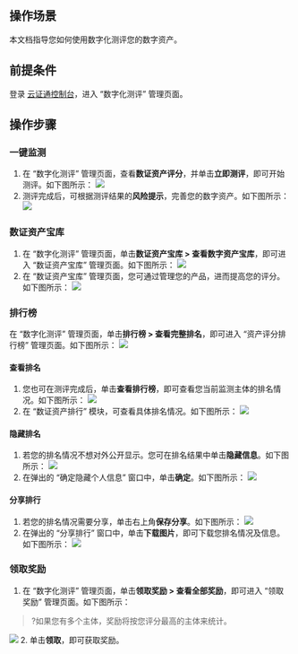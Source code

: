 
## 操作场景
本文档指导您如何使用数字化测评您的数字资产。


## 前提条件
 登录 [云证通控制台](https://console.cloud.tencent.com/tdcp/evaluation)，进入 “数字化测评” 管理页面。
 
## 操作步骤
### 一键监测
1. 在 “数字化测评” 管理页面，查看**数证资产评分**，并单击**立即测评**，即可开始测评。如下图所示：
![](https://main.qcloudimg.com/raw/d2f2a3229a88c287e096c61a3edcee76.png)
2. 测评完成后，可根据测评结果的**风险提示**，完善您的数字资产。如下图所示：
![](https://main.qcloudimg.com/raw/4c6b7c363a9c42d26541c87626237e98.png)


### 数证资产宝库
1. 在 “数字化测评” 管理页面，单击**数证资产宝库 > 查看数字资产宝库**，即可进入 “数证资产宝库” 管理页面。如下图所示：
![](https://main.qcloudimg.com/raw/aa29c9caadaab75429a523e3cc24336f.png)
2. 在 “数证资产宝库” 管理页面，您可通过管理您的产品，进而提高您的评分。如下图所示：
![](https://qcloudimg.tencent-cloud.cn/raw/99050209807e5d59d1755d2a1b4ab9ae.png)


### 排行榜
在 “数字化测评” 管理页面，单击**排行榜 > 查看完整排名**，即可进入 “资产评分排行榜” 管理页面。如下图所示：
![](https://main.qcloudimg.com/raw/bcc86f6d9c6f714ef86ffc8592081bd7.png)
#### 查看排名
1. 您也可在测评完成后，单击**查看排行榜**，即可查看您当前监测主体的排名情况。如下图所示：
![](https://main.qcloudimg.com/raw/38dd2c3520bd52273ca3c395729eba14.png)
2. 在 “数证资产排⾏” 模块，可查看具体排名情况。如下图所示：
![](https://main.qcloudimg.com/raw/e84fc841f1a450933e9e34bbf75de21a.png)



#### 隐藏排名
1. 若您的排名情况不想对外公开显示。您可在排名结果中单击**隐藏信息**。如下图所示：
![](https://main.qcloudimg.com/raw/df5b15f872a149134e938c31f5fab597.png)
2. 在弹出的 “确定隐藏个人信息” 窗口中，单击**确定**。如下图所示：
![](https://main.qcloudimg.com/raw/bcdeaec35c4f3e804a4b89cd7b827813.png)

#### 分享排行
1. 若您的排名情况需要分享，单击右上角**保存分享**。如下图所示：
![](https://main.qcloudimg.com/raw/142de504e85390f5abcb1efd3d483646.png)
2. 在弹出的 “分享排行” 窗口中，单击**下载图片**，即可下载您排名情况及信息。如下图所示：
![](https://main.qcloudimg.com/raw/cc7b78b645f483a71db8e8b8819fa3ca.png)

### 领取奖励
1. 在 “数字化测评” 管理页面，单击**领取奖励 > 查看全部奖励**，即可进入 “领取奖励” 管理页面。如下图所示：
>?如果您有多个主体，奖励将按您评分最⾼的主体来统计。
>
![](https://main.qcloudimg.com/raw/e04d4569bcf5dde7a495f71034d67458.png)
2. 单击**领取**，即可获取奖励。







